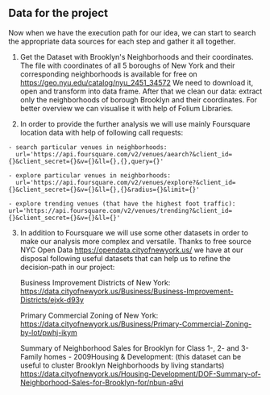 ## Data for the project

Now when we have the execution path for our idea, we can start to search the appropriate data sources for each step and gather it all together. 

1. Get the Dataset with Brooklyn's Neighborhoods and their coordinates.
   The file with coordinates of all 5 boroughs of New York and their corresponding neighborhoods is available for free on                    https://geo.nyu.edu/catalog/nyu_2451_34572
   We need to download it, open and transform into data frame.
   After that we clean our data: extract only the neighborhoods of borough Brooklyn and their coordinates. 
   For better overview we can visualise it with help of Folium Libraries.
   
  2. In order to provide the further analysis we will use mainly Foursquare location data with help of following call requests:
  
    - search particular venues in neighborhoods: 
      url='https://api.foursquare.com/v2/venues/aearch?&client_id={}&client_secret={}&v={}&ll={},{},query={}'
    
    - explore particular venues in neighborhoods: 
      url='https://api.foursquare.com/v2/venues/explore?&client_id={}&client_secret={}&v={}&ll={},{}&radius={}&limit={}'
    
    - explore trending venues (that have the highest foot traffic): 
    url='https://api.foursquare.com/v2/venues/trending?&client_id={}&client_secret={}&v={}&ll={}'
    
   3. In addition to Foursquare we will use some other datasets in order to make our analysis more complex and versatile.
      Thanks to free source NYC Open Data https://opendata.cityofnewyork.us/ we have at our disposal following useful datasets that can       help us to refine the decision-path in our project:
      
      
      Business Improvement Districts of New York:
      https://data.cityofnewyork.us/Business/Business-Improvement-Districts/ejxk-d93y
      
     
      Primary Commercial Zoning of New York:
      https://data.cityofnewyork.us/Business/Primary-Commercial-Zoning-by-lot/pwhj-ikym
      
      
      Summary of Neighborhood Sales for Brooklyn for Class 1-, 2- and 3-Family homes - 2009Housing & Development:
      (this dataset can be useful to cluster Brooklyn Neighborhoods by living standarts)
      https://data.cityofnewyork.us/Housing-Development/DOF-Summary-of-Neighborhood-Sales-for-Brooklyn-for/nbun-a9vi
   
